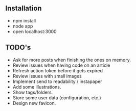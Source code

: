 ## Installation 

* npm install
* node app
* open localhost:3000


## TODO's

* Ask for more posts when finishing the ones on memory.
* Review issues when having code on an article
* Refresh action token before it gets expired
* Review issues with small images
* Implement send to readability / instapaper
* Add some illustrations.
* Show tags/folders.
* Store some user data (configuration, etc.)
* Design new favicon.
